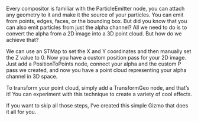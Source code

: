 Every compositor is familiar with the ParticleEmitter node, you can attach any geometry to it and make it the source of your particles. You can emit from points, edges, faces, or the bounding box. But did you know that you can also emit particles from just the alpha channel?
All we need to do is to convert the alpha from a 2D image into a 3D point cloud. But how do we achieve that?

We can use an STMap to set the X and Y coordinates and then manually set the Z value to 0. Now you have a custom position pass for your 2D image. Just add a PositionToPoints node, connect your alpha and the custom P pass we created, and now you have a point cloud representing your alpha channel in 3D space.

To transform your point cloud, simply add a TransformGeo node, and that’s it! You can experiment with this technique to create a variety of cool effects. 

If you want to skip all those steps, I’ve created this simple Gizmo that does it all for you.
